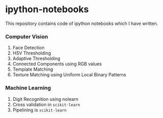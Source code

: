 # ipython-notebooks

This repository contains code of ipython notebooks which I have written.

### Computer Vision
1. Face Detection
2. HSV Thresholding
3. Adaptive Thresholding
4. Connected Components using RGB values
5. Template Matching
6. Texture Matching using Uniform Local Binary Patterns

### Machine Learning

1. Digit Recognition using nolearn
2. Cross validation in `scikit-learn`
3. Pipelining is `scikit-learn`
